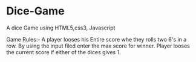 # Dice-Game
A dice Game using HTML5,css3, Javascript


Game Rules:-
 A player looses his Entire score whe they rolls two 6's in a row.
 By using the input filed enter the max score for winner.
 Player looses the current score if either of the dices gives 1.
